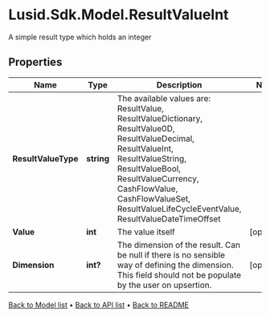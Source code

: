 # Lusid.Sdk.Model.ResultValueInt
A simple result type which holds an integer

## Properties

Name | Type | Description | Notes
------------ | ------------- | ------------- | -------------
**ResultValueType** | **string** | The available values are: ResultValue, ResultValueDictionary, ResultValue0D, ResultValueDecimal, ResultValueInt, ResultValueString, ResultValueBool, ResultValueCurrency, CashFlowValue, CashFlowValueSet, ResultValueLifeCycleEventValue, ResultValueDateTimeOffset | 
**Value** | **int** | The value itself | [optional] 
**Dimension** | **int?** | The dimension of the result. Can be null if there is no sensible way of defining the dimension. This field should not be populate by the user on upsertion. | [optional] 

[Back to Model list](../README.md#documentation-for-models) &#8226; [Back to API list](../README.md#documentation-for-api-endpoints) &#8226; [Back to README](../README.md)


